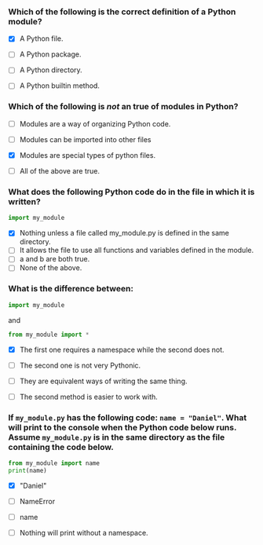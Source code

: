 ### Which of the following is the correct definition of a Python module?
- [x] A Python file.
- [ ] A Python package.
- [ ] A Python directory.
- [ ] A Python builtin method.



### Which of the following is *not* an true of modules in Python?
- [ ] Modules are a way of organizing Python code.
- [ ] Modules can be imported into other files
- [x] Modules are special types of python files.
- [ ] All of the above are true.


### What does the following Python code do in the file in which it is written?

``` python
import my_module
```

- [x] Nothing unless a file called my_module.py is defined in the same directory.
- [ ] It allows the file to use all functions and variables defined in the module.
- [ ] a and b are both true.
- [ ] None of the above.

### What is the difference between:

``` python
import my_module
```
and

``` python
from my_module import *
```

- [x] The first one requires a namespace while the second does not.
- [ ] The second one is not very Pythonic.
- [ ] They are equivalent ways of writing the same thing.
- [ ] The second method is easier to work with.


### If `my_module.py` has the following code: `name = "Daniel"`. What will print to the console when the Python code below runs. Assume `my_module.py` is in the same directory as the file containing the code below.

``` python
from my_module import name
print(name)
```
- [x] "Daniel"
- [ ] NameError
- [ ] name
- [ ] Nothing will print without a namespace.



